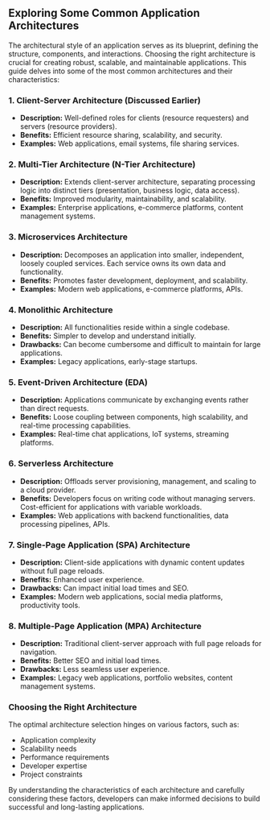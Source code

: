 ## Exploring Some Common Application Architectures

The architectural style of an application serves as its blueprint, defining the structure, components, and interactions. Choosing the right architecture is crucial for creating robust, scalable, and maintainable applications. This guide delves into some of the most common architectures and their characteristics:

### 1. Client-Server Architecture (Discussed Earlier)

* **Description:** Well-defined roles for clients (resource requesters) and servers (resource providers).
* **Benefits:** Efficient resource sharing, scalability, and security.
* **Examples:** Web applications, email systems, file sharing services.

### 2. Multi-Tier Architecture (N-Tier Architecture)

* **Description:** Extends client-server architecture, separating processing logic into distinct tiers (presentation, business logic, data access).
* **Benefits:** Improved modularity, maintainability, and scalability.
* **Examples:** Enterprise applications, e-commerce platforms, content management systems.

### 3. Microservices Architecture

* **Description:** Decomposes an application into smaller, independent, loosely coupled services. Each service owns its own data and functionality.
* **Benefits:** Promotes faster development, deployment, and scalability.
* **Examples:** Modern web applications, e-commerce platforms, APIs.

### 4. Monolithic Architecture

* **Description:** All functionalities reside within a single codebase.
* **Benefits:** Simpler to develop and understand initially.
* **Drawbacks:** Can become cumbersome and difficult to maintain for large applications.
* **Examples:** Legacy applications, early-stage startups.

### 5. Event-Driven Architecture (EDA)

* **Description:** Applications communicate by exchanging events rather than direct requests.
* **Benefits:** Loose coupling between components, high scalability, and real-time processing capabilities.
* **Examples:** Real-time chat applications, IoT systems, streaming platforms.

### 6. Serverless Architecture

* **Description:** Offloads server provisioning, management, and scaling to a cloud provider.
* **Benefits:** Developers focus on writing code without managing servers. Cost-efficient for applications with variable workloads.
* **Examples:** Web applications with backend functionalities, data processing pipelines, APIs.

### 7. Single-Page Application (SPA) Architecture

* **Description:** Client-side applications with dynamic content updates without full page reloads.
* **Benefits:** Enhanced user experience.
* **Drawbacks:** Can impact initial load times and SEO.
* **Examples:** Modern web applications, social media platforms, productivity tools.

### 8. Multiple-Page Application (MPA) Architecture

* **Description:** Traditional client-server approach with full page reloads for navigation.
* **Benefits:** Better SEO and initial load times.
* **Drawbacks:** Less seamless user experience.
* **Examples:** Legacy web applications, portfolio websites, content management systems.

### Choosing the Right Architecture

The optimal architecture selection hinges on various factors, such as:

- Application complexity
- Scalability needs
- Performance requirements
- Developer expertise
- Project constraints

By understanding the characteristics of each architecture and carefully considering these factors, developers can make informed decisions to build successful and long-lasting applications.
